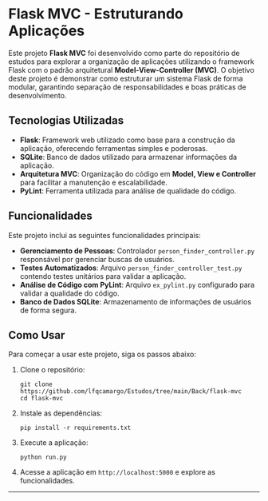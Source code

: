 # Flask MVC - Estruturando Aplicações

Este projeto **Flask MVC** foi desenvolvido como parte do repositório de estudos para explorar a organização de aplicações utilizando o framework Flask com o padrão arquitetural **Model-View-Controller (MVC)**. O objetivo deste projeto é demonstrar como estruturar um sistema Flask de forma modular, garantindo separação de responsabilidades e boas práticas de desenvolvimento.

## Tecnologias Utilizadas

- **Flask**: Framework web utilizado como base para a construção da aplicação, oferecendo ferramentas simples e poderosas.
- **SQLite**: Banco de dados utilizado para armazenar informações da aplicação.
- **Arquitetura MVC**: Organização do código em **Model, View e Controller** para facilitar a manutenção e escalabilidade.
- **PyLint**: Ferramenta utilizada para análise de qualidade do código.

## Funcionalidades

Este projeto inclui as seguintes funcionalidades principais:

- **Gerenciamento de Pessoas**: Controlador `person_finder_controller.py` responsável por gerenciar buscas de usuários.
- **Testes Automatizados**: Arquivo `person_finder_controller_test.py` contendo testes unitários para validar a aplicação.
- **Análise de Código com PyLint**: Arquivo `ex_pylint.py` configurado para validar a qualidade do código.
- **Banco de Dados SQLite**: Armazenamento de informações de usuários de forma segura.

## Como Usar

Para começar a usar este projeto, siga os passos abaixo:

1. Clone o repositório:
   ```
   git clone https://github.com/lfqcamargo/Estudos/tree/main/Back/flask-mvc
   cd flask-mvc
   ```

2. Instale as dependências:
   ```
   pip install -r requirements.txt
   ```

3. Execute a aplicação:
   ```
   python run.py
   ```

4. Acesse a aplicação em `http://localhost:5000` e explore as funcionalidades.

---
